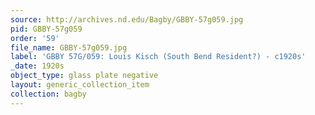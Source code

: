 ```yaml
---
source: http://archives.nd.edu/Bagby/GBBY-57g059.jpg
pid: GBBY-57g059
order: '59'
file_name: GBBY-57g059.jpg
label: 'GBBY 57G/059: Louis Kisch (South Bend Resident?) - c1920s'
_date: 1920s
object_type: glass plate negative
layout: generic_collection_item
collection: bagby
---
```


